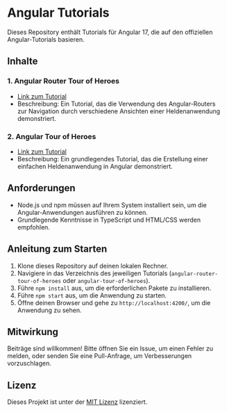 # Angular Tutorials

Dieses Repository enthält Tutorials für Angular 17, die auf den offiziellen Angular-Tutorials basieren.

## Inhalte

### 1. Angular Router Tour of Heroes

- [Link zum Tutorial](angular-router-tour-of-heroes/README.md)
- Beschreibung: Ein Tutorial, das die Verwendung des Angular-Routers zur Navigation durch verschiedene Ansichten einer Heldenanwendung demonstriert.

### 2. Angular Tour of Heroes

- [Link zum Tutorial](angular-tour-of-heroes/README.md)
- Beschreibung: Ein grundlegendes Tutorial, das die Erstellung einer einfachen Heldenanwendung in Angular demonstriert.

## Anforderungen

- Node.js und npm müssen auf Ihrem System installiert sein, um die Angular-Anwendungen ausführen zu können.
- Grundlegende Kenntnisse in TypeScript und HTML/CSS werden empfohlen.

## Anleitung zum Starten

1. Klone dieses Repository auf deinen lokalen Rechner.
2. Navigiere in das Verzeichnis des jeweiligen Tutorials (`angular-router-tour-of-heroes` oder `angular-tour-of-heroes`).
3. Führe `npm install` aus, um die erforderlichen Pakete zu installieren.
4. Führe `npm start` aus, um die Anwendung zu starten.
5. Öffne deinen Browser und gehe zu `http://localhost:4200/`, um die Anwendung zu sehen.

## Mitwirkung

Beiträge sind willkommen! Bitte öffnen Sie ein Issue, um einen Fehler zu melden, oder senden Sie eine Pull-Anfrage, um Verbesserungen vorzuschlagen.

## Lizenz

Dieses Projekt ist unter der [MIT Lizenz](LICENSE) lizenziert.
